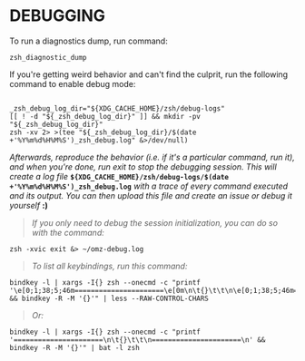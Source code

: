 # **DEBUGGING**

 To run a diagnostics dump, run command:
  
```shell
zsh_diagnostic_dump
```

  If you're getting weird behavior and can't find the culprit,
  run the following command to enable debug mode:

```shell

_zsh_debug_log_dir="${XDG_CACHE_HOME}/zsh/debug-logs"
[[ ! -d "${_zsh_debug_log_dir}" ]] && mkdir -pv "${_zsh_debug_log_dir}"
zsh -xv 2> >(tee "${_zsh_debug_log_dir}/$(date +'%Y%m%d%H%M%S')_zsh_debug.log" &>/dev/null)

```

*Afterwards, reproduce the behavior (i.e. if it's a particular command, run it), and*
*when you're done, run exit to stop the debugging session.*
*This will create a log file*
  **`${XDG_CACHE_HOME}/zsh/debug-logs/$(date +'%Y%m%d%H%M%S')_zsh_debug.log`**
*with a trace of every command executed and its output.*
*You can then upload this file and create an issue or debug it yourself* **:)**

> *If you only need to debug the session initialization, you can do so with the command:*

```shell
zsh -xvic exit &> ~/omz-debug.log
```

> *To list all keybindings, run this command:*

```shell
bindkey -l | xargs -I{} zsh --onecmd -c "printf '\e[0;1;38;5;46m======================\e[0m\n\t{}\t\t\n\e[0;1;38;5;46m======================\e[0m\n' && bindkey -R -M '{}'" | less --RAW-CONTROL-CHARS
```

> *Or:*

```shell
bindkey -l | xargs -I{} zsh --onecmd -c "printf '======================\n\t{}\t\t\n======================\n' && bindkey -R -M '{}'" | bat -l zsh
```
